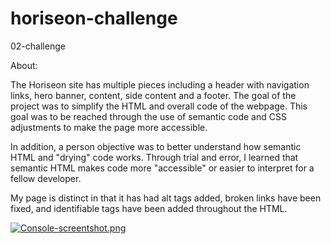 # horiseon-challenge
02-challenge

About:

The Horiseon site has multiple pieces including a header with navigation links, hero banner, content, side content and a footer.
The goal of the project was to simplify the HTML and overall code of the webpage. 
This goal was to be reached through the use of semantic code and CSS adjustments to make the page more accessible.

In addition, a person objective was to better understand how semantic HTML and "drying" code works.
Through trial and error, I learned that semantic HTML makes code more "accessible" or easier to interpret for a fellow developer.

My page is distinct in that it has had alt tags added, broken links have been fixed, and identifiable tags have been added throughout the HTML.

[![Console-screentshot.png](https://i.postimg.cc/3rLd2SC9/Console-screentshot.png)](https://postimg.cc/8s6pSbYr)
